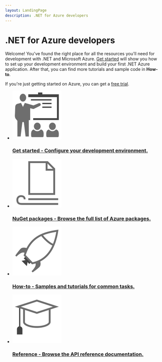 ```yaml
---
layout: LandingPage
description: .NET for Azure developers
---
```


# .NET for Azure developers

Welcome!  You've found the right place for all the resources you'll need for development with .NET and Microsoft Azure.  [Get started](get-started.md) will show you how to set up your development environment and build your first .NET Azure application.  After that, you can find more tutorials and sample code in **How-to**.

If you're just getting started on Azure, you can get a [free trial](https://azure.microsoft.com/free/).

<ul class="panelContent cardsFTitle">
    <li>
        <a href="./get-started">
        <div class="cardSize">
            <div class="cardPadding">
                <div class="card">
                    <div class="cardImageOuter">
                        <div class="cardImage">
                            <img src="media/index/get-started.svg" alt="" />
                        </div>
                    </div>
                    <div class="cardText">
                        <h3>Get started - Configure your development environment.</h3>
                    </div>
                </div>
            </div>
        </div>
        </a>
    </li>
    <li>
        <a href="#">
        <div class="cardSize">
            <div class="cardPadding">
                <div class="card">
                    <div class="cardImageOuter">
                        <div class="cardImage">
                            <img src="media/index/article.svg" alt="" />
                        </div>
                    </div>
                    <div class="cardText">
                        <h3>NuGet packages - Browse the full list of Azure packages.</h3>
                    </div>
                </div>
            </div>
        </div>
        </a>
    </li>
    <li>
        <a href="#">
        <div class="cardSize">
            <div class="cardPadding">
                <div class="card">
                    <div class="cardImageOuter">
                        <div class="cardImage">
                            <img src="media/index/deploy.svg" alt="" />
                        </div>
                    </div>
                    <div class="cardText">
                        <h3>How-to - Samples and tutorials for common tasks.</h3>
                    </div>
                </div>
            </div>
        </div>
        </a>
    </li>
    <li>
        <a href="#">
        <div class="cardSize">
            <div class="cardPadding">
                <div class="card">
                    <div class="cardImageOuter">
                        <div class="cardImage">
                            <img src="media/index/tutorial.svg" alt="" />
                        </div>
                    </div>
                    <div class="cardText">
                        <h3>Reference - Browse the API reference documentation.</h3>
                    </div>
                </div>
            </div>
        </div>
        </a>
    </li>
</ul>


